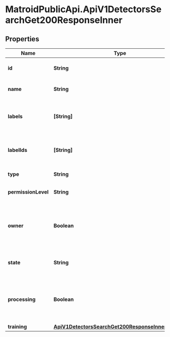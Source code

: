 # MatroidPublicApi.ApiV1DetectorsSearchGet200ResponseInner

## Properties

Name | Type | Description | Notes
------------ | ------------- | ------------- | -------------
**id** | **String** | Unique ID of the detector | [optional] 
**name** | **String** | Name of the detector | [optional] 
**labels** | **[String]** | List of label names associated with the detector | [optional] 
**labelIds** | **[String]** | List of label IDs associated with the detector | [optional] 
**type** | **String** | Type of the detector | [optional] 
**permissionLevel** | **String** | Permission level of the detector | [optional] 
**owner** | **Boolean** | Whether the detector is owned by the user who sent the request | [optional] 
**state** | **String** | State of the detector | [optional] [default to &#39;trained&#39;]
**processing** | **Boolean** | Whether the detector is being updated in the background | [optional] 
**training** | [**ApiV1DetectorsSearchGet200ResponseInnerTraining**](ApiV1DetectorsSearchGet200ResponseInnerTraining.md) |  | [optional] 


